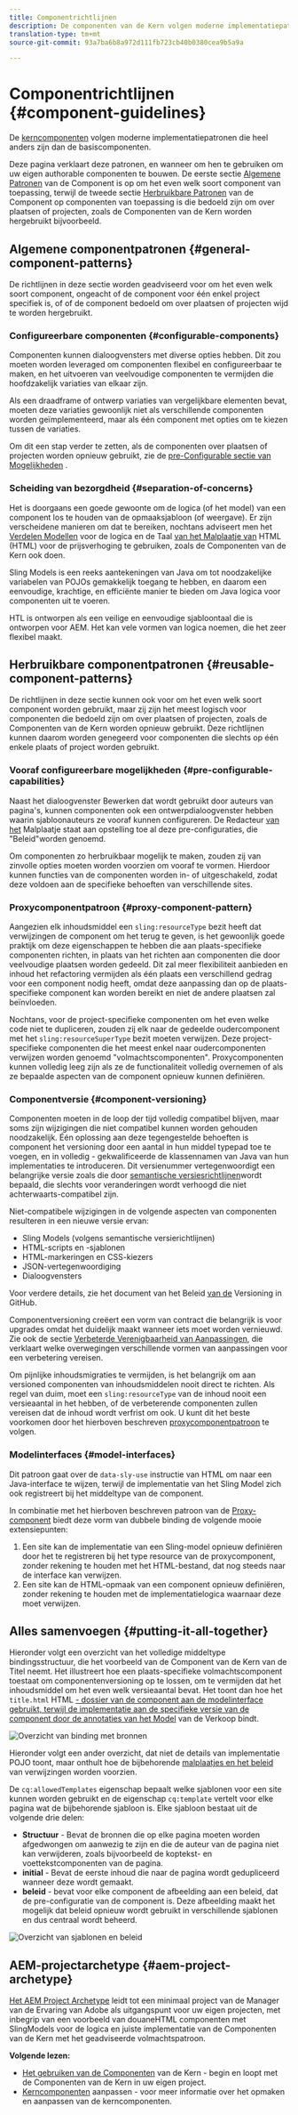 ```yaml
---
title: Componentrichtlijnen
description: De componenten van de Kern volgen moderne implementatiepatronen die vrij verschillend van de stichtingscomponenten zijn.
translation-type: tm+mt
source-git-commit: 93a7ba6b8a972d111fb723cb40b0380cea9b5a9a

---
```



# Componentrichtlijnen {#component-guidelines}

De [kerncomponenten](overview.md) volgen moderne implementatiepatronen die heel anders zijn dan de basiscomponenten.

Deze pagina verklaart deze patronen, en wanneer om hen te gebruiken om uw eigen authorable componenten te bouwen. De eerste sectie [Algemene Patronen](#general-component-patterns) van de Component is op om het even welk soort component van toepassing, terwijl de tweede sectie [Herbruikbare Patronen](#reusable-component-patterns) van de Component op componenten van toepassing is die bedoeld zijn om over plaatsen of projecten, zoals de Componenten van de Kern worden hergebruikt bijvoorbeeld.

## Algemene componentpatronen {#general-component-patterns}

De richtlijnen in deze sectie worden geadviseerd voor om het even welk soort component, ongeacht of de component voor één enkel project specifiek is, of of de component bedoeld om over plaatsen of projecten wijd te worden hergebruikt.

### Configureerbare componenten {#configurable-components}

Componenten kunnen dialoogvensters met diverse opties hebben. Dit zou moeten worden leveraged om componenten flexibel en configureerbaar te maken, en het uitvoeren van veelvoudige componenten te vermijden die hoofdzakelijk variaties van elkaar zijn.

Als een draadframe of ontwerp variaties van vergelijkbare elementen bevat, moeten deze variaties gewoonlijk niet als verschillende componenten worden geïmplementeerd, maar als één component met opties om te kiezen tussen de variaties.

Om dit een stap verder te zetten, als de componenten over plaatsen of projecten worden opnieuw gebruikt, zie de [pre-Configurable sectie van Mogelijkheden](#pre-configurable-capabilities) .

### Scheiding van bezorgdheid {#separation-of-concerns}

Het is doorgaans een goede gewoonte om de logica (of het model) van een component los te houden van de opmaaksjabloon (of weergave). Er zijn verscheidene manieren om dat te bereiken, nochtans adviseert men het [Verdelen Modellen](https://sling.apache.org/documentation/bundles/models.html) voor de logica en de Taal [van het Malplaatje van](https://docs.adobe.com/content/help/en/experience-manager-htl/using/overview.html) HTML (HTML) voor de prijsverhoging te gebruiken, zoals de Componenten van de Kern ook doen.

Sling Models is een reeks aantekeningen van Java om tot noodzakelijke variabelen van POJOs gemakkelijk toegang te hebben, en daarom een eenvoudige, krachtige, en efficiënte manier te bieden om Java logica voor componenten uit te voeren.

HTL is ontworpen als een veilige en eenvoudige sjabloontaal die is ontworpen voor AEM. Het kan vele vormen van logica noemen, die het zeer flexibel maakt.

## Herbruikbare componentpatronen {#reusable-component-patterns}

De richtlijnen in deze sectie kunnen ook voor om het even welk soort component worden gebruikt, maar zij zijn het meest logisch voor componenten die bedoeld zijn om over plaatsen of projecten, zoals de Componenten van de Kern worden opnieuw gebruikt. Deze richtlijnen kunnen daarom worden genegeerd voor componenten die slechts op één enkele plaats of project worden gebruikt.

### Vooraf configureerbare mogelijkheden {#pre-configurable-capabilities}

Naast het dialoogvenster Bewerken dat wordt gebruikt door auteurs van pagina&#39;s, kunnen componenten ook een ontwerpdialoogvenster hebben waarin sjabloonauteurs ze vooraf kunnen configureren. De Redacteur [van het](https://docs.adobe.com/content/help/en/experience-manager-cloud-service/sites/authoring/features/templates.html) Malplaatje staat aan opstelling toe al deze pre-configuraties, die &quot;Beleid&quot;worden genoemd.

Om componenten zo herbruikbaar mogelijk te maken, zouden zij van zinvolle opties moeten worden voorzien om vooraf te vormen. Hierdoor kunnen functies van de componenten worden in- of uitgeschakeld, zodat deze voldoen aan de specifieke behoeften van verschillende sites.

### Proxycomponentpatroon {#proxy-component-pattern}

Aangezien elk inhoudsmiddel een `sling:resourceType` bezit heeft dat verwijzingen de component om het terug te geven, is het gewoonlijk goede praktijk om deze eigenschappen te hebben die aan plaats-specifieke componenten richten, in plaats van het richten aan componenten die door veelvoudige plaatsen worden gedeeld. Dit zal meer flexibiliteit aanbieden en inhoud het refactoring vermijden als één plaats een verschillend gedrag voor een component nodig heeft, omdat deze aanpassing dan op de plaats-specifieke component kan worden bereikt en niet de andere plaatsen zal beïnvloeden.

Nochtans, voor de project-specifieke componenten om het even welke code niet te dupliceren, zouden zij elk naar de gedeelde oudercomponent met het `sling:resourceSuperType` bezit moeten verwijzen. Deze project-specifieke componenten die het meest enkel naar oudercomponenten verwijzen worden genoemd &quot;volmachtscomponenten&quot;. Proxycomponenten kunnen volledig leeg zijn als ze de functionaliteit volledig overnemen of als ze bepaalde aspecten van de component opnieuw kunnen definiëren.

### Componentversie {#component-versioning}

Componenten moeten in de loop der tijd volledig compatibel blijven, maar soms zijn wijzigingen die niet compatibel kunnen worden gehouden noodzakelijk. Één oplossing aan deze tegengestelde behoeften is component het versioning door een aantal in hun middel typepad toe te voegen, en in volledig - gekwalificeerde de klassennamen van Java van hun implementaties te introduceren. Dit versienummer vertegenwoordigt een belangrijke versie zoals die door [semantische versiesrichtlijnen](https://semver.org/)wordt bepaald, die slechts voor veranderingen wordt verhoogd die niet achterwaarts-compatibel zijn.

Niet-compatibele wijzigingen in de volgende aspecten van componenten resulteren in een nieuwe versie ervan:

* Sling Models (volgens semantische versierichtlijnen)
* HTML-scripts en -sjablonen
* HTML-markeringen en CSS-kiezers
* JSON-vertegenwoordiging
* Dialoogvensters

Voor verdere details, zie het document van het Beleid [van de](https://github.com/adobe/aem-core-wcm-components/wiki/Versioning-Policies) Versioning in GitHub.

Componentversioning creëert een vorm van contract die belangrijk is voor upgrades omdat het duidelijk maakt wanneer iets moet worden vernieuwd. Zie ook de sectie [Verbeterde Verenigbaarheid van Aanpassingen](customizing.md#upgrade-compatibility-of-customizations), die verklaart welke overwegingen verschillende vormen van aanpassingen voor een verbetering vereisen.

Om pijnlijke inhoudsmigraties te vermijden, is het belangrijk om aan versioned componenten van inhoudsmiddelen nooit direct te richten. Als regel van duim, moet een `sling:resourceType` van de inhoud nooit een versieaantal in het hebben, of de verbeterende componenten zullen vereisen dat de inhoud wordt verfrist om ook. U kunt dit het beste voorkomen door het hierboven beschreven [proxycomponentpatroon](#proxy-component-pattern) te volgen.

### Modelinterfaces {#model-interfaces}

Dit patroon gaat over de `data-sly-use` instructie van HTML om naar een Java-interface te wijzen, terwijl de implementatie van het Sling Model zich ook registreert bij het middeltype van de component.

In combinatie met het hierboven beschreven patroon van de [Proxy-component](#proxy-component-pattern) biedt deze vorm van dubbele binding de volgende mooie extensiepunten:

1. Een site kan de implementatie van een Sling-model opnieuw definiëren door het te registreren bij het type resource van de proxycomponent, zonder rekening te houden met het HTML-bestand, dat nog steeds naar de interface kan verwijzen.
1. Een site kan de HTML-opmaak van een component opnieuw definiëren, zonder rekening te houden met de implementatielogica waarnaar deze moet verwijzen.

## Alles samenvoegen {#putting-it-all-together}

Hieronder volgt een overzicht van het volledige middeltype bindingsstructuur, die het voorbeeld van de Component van de Kern van de Titel neemt. Het illustreert hoe een plaats-specifieke volmachtscomponent toestaat om componentenversioning op te lossen, om te vermijden dat het inhoudsmiddel om het even welk versieaantal bevat. Het toont dan hoe het `title.html` HTML [- dossier van de component aan de modelinterface gebruikt, terwijl de implementatie aan de specifieke versie van de component door de annotaties van het Model](https://docs.adobe.com/content/help/en/experience-manager-htl/using/overview.html) van de [](https://sling.apache.org/documentation/bundles/models.html) Verkoop bindt.

![Overzicht van binding met bronnen](/help/assets/chlimage_1-32.png)

Hieronder volgt een ander overzicht, dat niet de details van implementatie POJO toont, maar onthult hoe de bijbehorende [malplaatjes en het beleid](https://docs.adobe.com/content/help/en/experience-manager-65/developing/platform/templates/page-templates-editable.html) van verwijzingen worden voorzien.

De `cq:allowedTemplates` eigenschap bepaalt welke sjablonen voor een site kunnen worden gebruikt en de eigenschap `cq:template` vertelt voor elke pagina wat de bijbehorende sjabloon is. Elke sjabloon bestaat uit de volgende drie delen:

* **Structuur** - Bevat de bronnen die op elke pagina moeten worden afgedwongen om aanwezig te zijn en die de auteur van de pagina niet kan verwijderen, zoals bijvoorbeeld de koptekst- en voettekstcomponenten van de pagina.
* **initial** - Bevat de eerste inhoud die naar de pagina wordt gedupliceerd wanneer deze wordt gemaakt.
* **beleid** - bevat voor elke component de afbeelding aan een beleid, dat de pre-configuratie van de component is. Deze afbeelding maakt het mogelijk dat beleid opnieuw wordt gebruikt in verschillende sjablonen en dus centraal wordt beheerd.

![Overzicht van sjablonen en beleid](/help/assets/screen_shot_2018-12-07at093102.png)

## AEM-projectarchetype {#aem-project-archetype}

[Het AEM Project Archetype](/help/developing/archetype/overview.md) leidt tot een minimaal project van de Manager van de Ervaring van Adobe als uitgangspunt voor uw eigen projecten, met inbegrip van een voorbeeld van douaneHTML componenten met SlingModels voor de logica en juiste implementatie van de Componenten van de Kern met het geadviseerde volmachtspatroon.

**Volgende lezen:**

* [Het gebruiken van de Componenten](/help/get-started/using.md) van de Kern - begin en loopt met de Componenten van de Kern in uw eigen project.
* [Kerncomponenten](customizing.md) aanpassen - voor meer informatie over het opmaken en aanpassen van de kerncomponenten.
